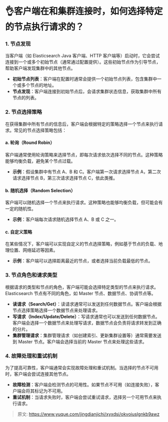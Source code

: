 # 👌客户端在和集群连接时，如何选择特定的节点执行请求的？

### 1. 节点发现
当客户端（如 Elasticsearch Java 客户端、HTTP 客户端等）启动时，它会尝试连接到一个或多个初始节点（通常通过配置提供）。这些初始节点作为引导节点，帮助客户端发现集群中的其他节点。

+ **初始节点列表**：客户端在配置时通常会提供一个初始节点列表，包含集群中一个或多个节点的地址。
+ **节点发现**：客户端连接到初始节点后，会请求集群状态信息，获取集群中所有节点的列表。

### 2. 节点选择策略
在获得集群中所有节点的信息后，客户端会根据特定的策略选择一个节点来执行请求。常见的节点选择策略包括：

#### a. 轮询（Round Robin）
客户端通常使用轮询策略来选择节点，即每次请求依次选择不同的节点。这种策略能够均衡负载，避免某个节点过载。

+ **示例**：假设集群中有节点 A、B 和 C。客户端第一次请求选择节点 A，第二次请求选择节点 B，第三次请求选择节点 C，依此类推。

#### b. 随机选择（Random Selection）
客户端可以随机选择一个节点来执行请求。这种策略也能够均衡负载，但可能会有一定的随机性。

+ **示例**：客户端每次请求随机选择节点 A、B 或 C 之一。

#### c. 自定义策略
在某些情况下，客户端可以实现自定义的节点选择策略，例如基于节点的负载、地理位置、网络延迟等因素。

+ **示例**：客户端可以选择距离最近的节点，或者选择当前负载最低的节点。

### 3. 节点角色和请求类型
根据请求的类型和节点的角色，客户端可能会选择特定类型的节点来执行请求。Elasticsearch 节点有不同的角色，如 Master 节点、数据节点、协调节点等。

+ **读请求（Search/Get）**：读请求通常可以发送到任何数据节点。客户端会根据节点选择策略选择一个数据节点来处理请求。
+ **写请求（Index/Update/Delete）**：写请求通常也可以发送到任何数据节点。客户端会选择一个数据节点来处理写请求，数据节点会负责将请求转发到正确的分片。
+ **集群管理请求**：集群管理请求（如创建索引、更新集群设置等）通常需要发送到 Master 节点。客户端会选择当前的 Master 节点来处理这些请求。

### 4. 故障处理和重试机制
为了提高可靠性，客户端通常会实现故障处理和重试机制。当选择的节点不可用时，客户端会尝试连接其他节点。

+ **故障检测**：客户端会检测节点的可用性。如果节点不可用（如连接失败），客户端会将其标记为不可用。
+ **重试机制**：当请求失败时，客户端会尝试重试请求，选择另一个可用节点来执行请求。



> 原文: <https://www.yuque.com/jingdianjichi/xyxdsi/okvoiuslgnkb9awz>